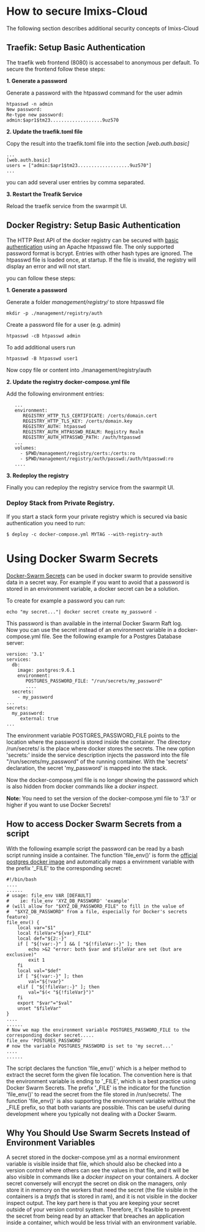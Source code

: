 # How to secure Imixs-Cloud

The following section describes additional security concepts of Imixs-Cloud

## Traefik: Setup Basic Authentication 

The traefik web frontend (8080) is accessabel to anonymous per default. To secure the frontend follow these steps:

**1. Generate a password**

Generate a password with the htpasswd command for the user admin

	htpasswd -n admin
	New password: 
	Re-type new password: 
	admin:$apr1$tm23...................9uz570

**2. Update the traefik.toml file**

Copy the result into the traefik.toml file into the section _[web.auth.basic]_

	...
	[web.auth.basic]
	users = ["admin:$apr1$tm23...................9uz570"]
	...

you can add several user entries by comma separated. 

**3. Restart the Treafik Service**

Reload the traefik service from the swarmpit UI.



## Docker Registry: Setup Basic Authentication 

The HTTP Rest API of the docker registry can be secured with [basic authentication](https://docs.docker.com/registry/configuration/#htpasswd) using an Apache htpasswd file. The only supported password format is bcrypt. Entries with other hash types are ignored. The htpasswd file is loaded once, at startup. If the file is invalid, the registry will display an error and will not start.

you can follow these steps:

**1. Generate a password**

Generate a folder _management/registry/_ to store htpasswd file

	mkdir -p ./management/registry/auth			   

Create a password file for a user (e.g. admin) 

	htpasswd -cB htpasswd admin

To add additional users run	
	
	htpasswd -B htpasswd user1

Now copy file or content into ./management/registry/auth
	
	
**2. Update the registry docker-compose.yml file**	
	
Add the following environment entries:

	   ...
	   environment:
	      REGISTRY_HTTP_TLS_CERTIFICATE: /certs/domain.cert 
	      REGISTRY_HTTP_TLS_KEY: /certs/domain.key
	      REGISTRY_AUTH: htpasswd
	      REGISTRY_AUTH_HTPASSWD_REALM: Registry Realm
	      REGISTRY_AUTH_HTPASSWD_PATH: /auth/htpasswd
	   ...
	   volumes:
         - $PWD/management/registry/certs:/certs:ro
         - $PWD/management/registry/auth/passwd:/auth/htpasswd:ro
	   ....

**3. Redeploy the registry**

Finally you can redeploy the registry service from the swarmpit UI.	


### Deploy Stack from Private Registry.

If you start a stack form your private registry which is secured via basic authentication you need to run:

	$ deploy -c docker-compose.yml MYTAG --with-registry-auth


# Using Docker Swarm Secrets

[Docker-Swarm Secrets](https://docs.docker.com/engine/swarm/secrets/) can be used in docker swarm to provide sensitive data in a secret way. For example if you want to avoid that a password is stored in an environment variable, a docker secret can be a solution.

To create for example a password you can run:

	echo "my secret..."| docker secret create my_password -

This password is than available in the internal Docker Swarm Raft log. 	
Now you can use the secret instead of an environment variable in a docker-compose.yml file. See the following example for a Postgres Database server:


	version: '3.1'
	services:
	  db:
	    image: postgres:9.6.1
	    environment:
	       POSTGRES_PASSWORD_FILE: "/run/secrets/my_password"
	       ....
	  secrets:
	    - my_password
	...
	secrets:
	  my_password:
	     external: true
	...


The environment variable POSTGRES\_PASSWORD\_FILE points to the location where the password is stored inside the container. The directory /run/secrets/ is the place where docker stores the secrets. 
The new option 'secrets:' inside the service description injects the password into the file "/run/secrets/my_password" of the running container. 
With the 'secrets' declaration, the secret 'my_password' is mapped into the stack. 

Now the docker-compose.yml file is no longer showing the password which is also hidden from docker commands like a _docker inspect_.

**Note:** You need to set the version of the docker-compose.yml file to '3.1' or higher if you want to use Docker Secrets!


## How to access Docker Swarm Secrets from a script

With the following example script the password can be read by a bash script running inside a container. 
The function 'file_env()' is form the [official postgres docker image](https://github.com/docker-library/postgres/tree/master/9.6) and automatically maps a envirnment variable with the prefix '\_FILE' to the corresponding secret:

	#!/bin/bash
	....
	......
	# usage: file_env VAR [DEFAULT]
	#    ie: file_env 'XYZ_DB_PASSWORD' 'example'
	# (will allow for "$XYZ_DB_PASSWORD_FILE" to fill in the value of
	#  "$XYZ_DB_PASSWORD" from a file, especially for Docker's secrets feature)
	file_env() {
		local var="$1"
		local fileVar="${var}_FILE"
		local def="${2:-}"
		if [ "${!var:-}" ] && [ "${!fileVar:-}" ]; then
			echo >&2 "error: both $var and $fileVar are set (but are exclusive)"
			exit 1
		fi
		local val="$def"
		if [ "${!var:-}" ]; then
			val="${!var}"
		elif [ "${!fileVar:-}" ]; then
			val="$(< "${!fileVar}")"
		fi
		export "$var"="$val"
		unset "$fileVar"
	}
	....
	......
	# Now we map the environment variable POSTGRES_PASSWORD_FILE to the corresponding docker secret.....
	file_env 'POSTGRES_PASSWORD'
    # now the variable POSTGRES_PASSWORD is set to 'my secret...'
    ....
    ......

The script declares the function 'file\_env()' which is a helper method to extract the secret form the given file location. The convention here is that the environment variable is ending to '\_FILE', which is a best practice using Docker Swarm Secrets. 
The prefix '\_FILE' is the indicator for the function 'file\_env()'  to read the secret from the file stored in /run/secrets/. The function 'file\_env()' is also supporting the environment variable without the \_FILE prefix, so that both variants are possible. This can be useful during development where you typically not dealing with a Docker Swarm.  
	

## Why You Should Use Swarm Secrets Instead of Environment Variables

A secret stored in the docker-compose.yml as a normal environment variable is visible inside that file, which should also be checked into a version control where others can see the values in that file, and it will be also visible in commands like a _docker inspect_ on your containers. 
A docker secret conversely will encrypt the secret on disk on the managers, only store it in memory on the workers that need the secret (the file visible in the containers is a _tmpfs_ that is stored in ram), and it is not visible in the docker inspect output.
The key part here is that you are keeping your secret outside of your version control system.  Therefore, it's feasible to prevent the secret from being read by an attacker that breaches an application inside a container, which would be less trivial with an environment variable.


